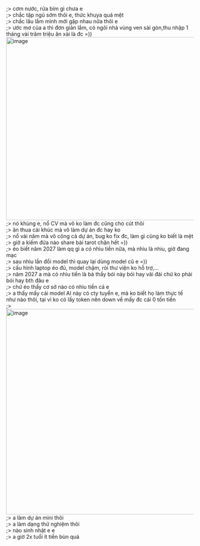 ;> cơm nước, rửa bím gì chưa e<br>
;> chắc tập ngủ sớm thôi e, thức khuya quá mệt<br>
;> chắc lâu lắm mình mới gặp nhau nữa thôi e<br>
;> ước mơ của a thì đơn giản lắm, có ngôi nhà vùng ven sài gòn,thu nhập 1 tháng vài trăm triệu ăn xài là đc =))<br>
<img width="1071" height="491" alt="image" src="https://github.com/user-attachments/assets/1487bd78-b618-4220-8e40-b6d6d8dc8553" /><br>
;> nó khùng e, nổ CV mà vô ko làm đc cũng cho cút thôi<br>
;> ăn thua cái khúc mà vô làm dự án đc hay ko<br>
;> nổ vài năm mà vô cõng cả dự án, bug ko fix đc, làm gì cũng ko biết là mệt<br>
;> giờ a kiếm đứa nào share bài tarot chặn hết =))<br>
;> éo biết năm 2027 làm qq gì a có nhìu tiền nữa, mà nhìu là nhiu, giờ đang mạc<br>
;> sau nhìu lần đổi model thì quay lại dùng model cũ e =))<br>
;> cấu hình laptop éo đủ, model chậm, ròi thư viện ko hỗ trợ,...<br>
;> năm 2027 a mà có nhìu tiền là bà thầy bói này bói hay vãi đái chứ ko phải bói hay bth đâu e<br>
;> chứ éo thấy cơ sở nào có nhìu tiền cả e<br>
;> a thấy mấy cái model AI này có cty tuyển e, mà ko biết họ làm thực tế như nào thôi, tại vì ko có lấy token nên down về mấy đc cái 0 tốn tiền<br>
;> <img width="751" height="551" alt="image" src="https://github.com/user-attachments/assets/ccaaee4b-ad97-4bff-9b96-889e4f8e76f5" /><br>
;> a làm dự án mini thôi<br>
;> a làm dạng thử nghiệm thôi<br>
;> nào sinh nhật e e<br>
;> a giờ 2x tuổi ít tiền bùn quá
